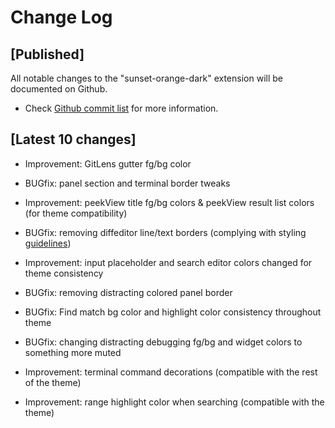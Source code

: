 # Change Log

## [Published]

All notable changes to the "sunset-orange-dark" extension will be documented on Github.

- Check [Github commit list](https://github.com/thekomer/Sunset-orange-VSCode-theme/commits/master) for more information.

## [Latest 10 changes]

- Improvement: GitLens gutter fg/bg color

- BUGfix: panel section and terminal border tweaks

- Improvement: peekView title fg/bg colors & peekView result list colors (for theme compatibility)

- BUGfix: removing diffeditor line/text borders (complying with styling [guidelines](https://code.visualstudio.com/api/references/theme-color))

- Improvement: input placeholder and search editor colors changed for theme consistency

- BUGfix: removing distracting colored panel border

- BUGfix: Find match bg color and highlight color consistency throughout theme

- BUGfix: changing distracting debugging fg/bg and widget colors to something more muted

- Improvement: terminal command decorations (compatible with the rest of the theme)

- Improvement: range highlight color when searching (compatible with the theme)
